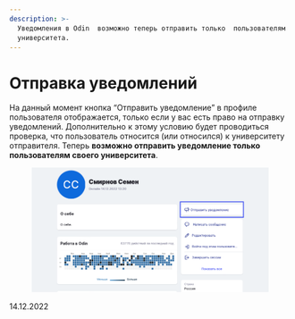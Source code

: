 ```yaml
---
description: >-
  Уведомления в Odin  возможно теперь отправить только  пользователям   своего
  университета.
---
```


# Отправка уведомлений

На данный момент кнопка “Отправить уведомление” в профиле пользователя отображается, только если у вас есть право на отправку уведомлений. Дополнительно к этому условию будет проводиться проверка, что пользователь относится (или относился) к университету отправителя. Теперь **возможно отправить уведомление только пользователям своего университета**.

<figure><img src="../../.gitbook/assets/image (221).png" alt=""><figcaption></figcaption></figure>

14.12.2022

